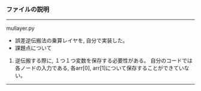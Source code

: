 ### ファイルの説明
---
mullayer.py
* 誤差逆伝搬法の乗算レイヤを, 自分で実装した。  
* 課題点について  
1. 逆伝搬する際に, １つ１つ変数を保存する必要性がある。
   自分のコードでは各ノードの入力である, 各arr[0], arr[1]について保存することができていない。  
---  
